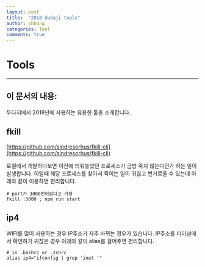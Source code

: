 ```yaml
---
layout: post
title:  "2018 dudaji tools"
author: shhong
categories: Tool
comments: true
---
```


# Tools
---
## 이 문서의 내용:
두다지에서 2018년에 사용하는 유용한 툴을 소개합니다. 

## fkill

[https://github.com/sindresorhus/fkill-cli](https://github.com/sindresorhus/fkill-cli)

로컬에서 개발하다보면 이전에 띄워놓았던 프로세스가 금방 죽지 않는다던가 하는 일이 발생합니다. 
이럴때 해당 프로세스를 찾아서 죽이는 일이 귀찮고 번거로울 수 있는데 아래와 같이 이용하면 편리합니다. 

```
# port가 3000번이었다고 가정
fkill :3000 ; npm run start
```

## ip4

WIFI를 많이 사용하는 경우 IP주소가 자주 바뀌는 경우가 있습니다.
IP주소를 터미널에서 확인하기 귀찮은 경우 아래와 같이 alias를 걸어주면 편리합니다. 

```
# in .bashrc or .zshrc
alias ip4="ifconfig | grep 'inet '"
```
